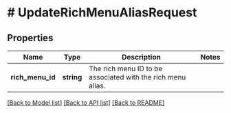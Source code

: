 # # UpdateRichMenuAliasRequest

## Properties

Name | Type | Description | Notes
------------ | ------------- | ------------- | -------------
**rich_menu_id** | **string** | The rich menu ID to be associated with the rich menu alias. |

[[Back to Model list]](../../README.md#models) [[Back to API list]](../../README.md#endpoints) [[Back to README]](../../README.md)
